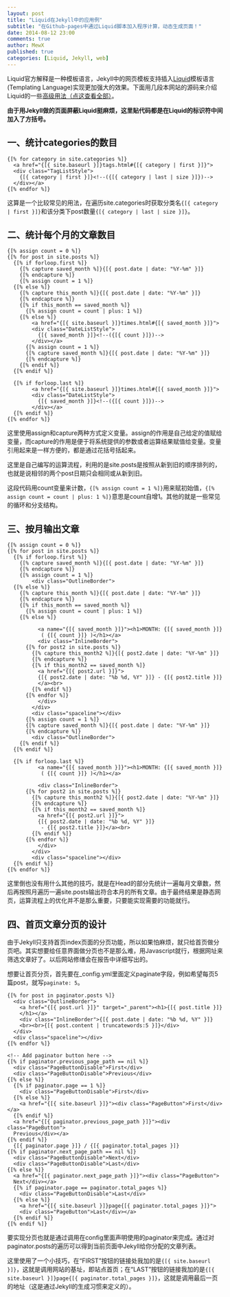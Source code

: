 ```yaml
---
layout: post
title: "Liquid在Jekyll中的应用例"
subtitle: "在Github-pages中通过Liquid脚本加入程序计算，动态生成页面！"
date: 2014-08-12 23:00
comments: true
author: MewX
published: true
categories: [Liquid, Jekyll, web]
---
```


Liquid官方解释是一种模板语言，Jekyll中的网页模板支持插入[Liquid](http://docs.shopify.com/themes/liquid-documentation/basics/)模板语言(Templating Language)实现更加强大的效果。下面用几段本网站的源码来介绍Liquid的一些[高级用法（点这查看全部）](https://github.com/Shopify/liquid/wiki/Liquid-for-Designers)。

**由于用Jekyll做的页面屏蔽Liquid挺麻烦，这里贴代码都是在Liquid的标识符中间加入了方括号。**

## 一、统计categories的数目

    {[% for category in site.categories %]}
      <a href="{[{ site.baseurl }]}tags.html#{[{ category | first }]}">
      <div class="TagListStyle">
        {[{ category | first }]}<!--({[{ category | last | size }]})-->
      </div></a>
    {[% endfor %]}

这算是一个比较常见的用法，在遍历site.categories时获取分类名`{[{ category | first }]}`和该分类下post数量`{[{ category | last | size }]}`。

## 二、统计每个月的文章数目

    {[% assign count = 0 %]}
    {[% for post in site.posts %]}
      {[% if forloop.first %]}
        {[% capture saved_month %]}{[{ post.date | date: "%Y-%m" }]}
        {[% endcapture %]}
        {[% assign count = 1 %]}
      {[% else %]}
        {[% capture this_month %]}{[{ post.date | date: "%Y-%m" }]}
        {[% endcapture %]}
        {[% if this_month == saved_month %]}
          {[% assign count = count | plus: 1 %]}
        {[% else %]}
            <a href="{[{ site.baseurl }]}times.html#{[{ saved_month }]}">
            <div class="DateListStyle">
              {[{ saved_month }]}<!--({[{ count }]})-->
            </div></a>
          {[% assign count = 1 %]}
          {[% capture saved_month %]}{[{ post.date | date: "%Y-%m" }]}
          {[% endcapture %]}
        {[% endif %]}
      {[% endif %]}

      {[% if forloop.last %]}
            <a href="{[{ site.baseurl }]}times.html#{[{ saved_month }]}">
            <div class="DateListStyle">
              {[{ saved_month }]}<!--({[{ count }]})-->
            </div></a>
      {[% endif %]}
    {[% endfor %]}

这里使用assign和capture两种方式定义变量。assign的作用是自己给定的值赋给变量，而capture的作用是便于将系统提供的参数或者运算结果赋值给变量。变量引用起来是一样方便的，都是通过花括号括起来。

这里是自己编写的运算流程，利用的是site.posts是按照从新到旧的顺序排列的，也就是说相邻的两个post日期只会相同或从新到旧。

这段代码用count变量来计数，`{[% assign count = 1 %]}`用来赋初始值，`{[% assign count = count | plus: 1 %]}`意思是count自增1。其他的就是一些常见的循环和分支结构。

## 三、按月输出文章

    {[% assign count = 0 %]}
    {[% for post in site.posts %]}
      {[% if forloop.first %]}
        {[% capture saved_month %]}{[{ post.date | date: "%Y-%m" }]}
        {[% endcapture %]}
        {[% assign count = 1 %]}
            <div class="OutlineBorder">
      {[% else %]}
        {[% capture this_month %]}{[{ post.date | date: "%Y-%m" }]}
        {[% endcapture %]}
        {[% if this_month == saved_month %]}
          {[% assign count = count | plus: 1 %]}
        {[% else %]}

              <a name="{[{ saved_month }]}"><h1>MONTH: {[{ saved_month }]}
               ( {[{ count }]} )</h1></a>
              <div class="InlineBorder">
          {[% for post2 in site.posts %]}
            {[% capture this_month2 %]}{[{ post2.date | date: "%Y-%m" }]}
            {[% endcapture %]}
            {[% if this_month2 == saved_month %]}
              <a href="{[{ post2.url }]}">
              {[{ post2.date | date: "%b %d, %Y" }]} - {[{ post2.title }]}
              </a><br>
            {[% endif %]}
          {[% endfor %]}
              </div>
            </div>
            <div class="spaceline"></div>
          {[% assign count = 1 %]}
          {[% capture saved_month %]}{[{ post.date | date: "%Y-%m" }]}
          {[% endcapture %]}
            <div class="OutlineBorder">
        {[% endif %]}
      {[% endif %]}

      {[% if forloop.last %]}
              <a name="{[{ saved_month }]}"><h1>MONTH: {[{ saved_month }]}
               ( {[{ count }]} )</h1></a>

              <div class="InlineBorder">
          {[% for post2 in site.posts %]}
            {[% capture this_month2 %]}{[{ post2.date | date: "%Y-%m" }]}
            {[% endcapture %]}
            {[% if this_month2 == saved_month %]}
              <a href="{[{ post2.url }]}">
              {[{ post2.date | date: "%b %d, %Y" }]}
               - {[{ post2.title }]}</a><br>
            {[% endif %]}
          {[% endfor %]}
              </div>
            </div>
            <div class="spaceline"></div>
      {[% endif %]}
    {[% endfor %]}

这里倒也没有用什么其他的技巧，就是在Head的部分先统计一遍每月文章数，然后再按照月遍历一遍site.posts输出符合本月的所有文章。由于最终结果是静态网页，运算流程上的优化并不是那么重要，只要能实现需要的功能就行。

## 四、首页文章分页的设计

由于Jekyll只支持首页index页面的分页功能，所以如果怕麻烦，就只给首页做分页吧。其实想要给任意界面做分页也不是那么难，用Javascript就行，根据网址来筛选文章好了。以后网站修缮会在报告中详细写出的。

想要让首页分页，首先要在_config.yml里面定义paginate字段，例如希望每页5篇post，就写`paginate: 5`。

    {[% for post in paginator.posts %]}
      <div class="OutlineBorder">
        <a href="{[{ post.url }]}" target="_parent"><h1>{[{ post.title }]}
        </h1></a>
        <div class="InlineBorder">{[{ post.date | date: "%b %d, %Y" }]}
        <br><br>{[{ post.content | truncatewords:5 }]}</div>
      </div>
      <div class="spaceline"></div>
    {[% endfor %]}

    <!-- Add paginator button here -->
    {[% if paginator.previous_page_path == nil %]}
      <div class="PageButtonDisable">First</div>
      <div class="PageButtonDisable">Previous</div>
    {[% else %]}
      {[% if paginator.page == 1 %]}
        <div class="PageButtonDisable">First</div>
      {[% else %]}
        <a href="{[{ site.baseurl }]}"><div class="PageButton">First</div></a>
      {[% endif %]}
      <a href="{[{ paginator.previous_page_path }]}"><div class="PageButton">
      Previous</div></a>
    {[% endif %]}
      {[{ paginator.page }]} / {[{ paginator.total_pages }]}
    {[% if paginator.next_page_path == nil %]}
      <div class="PageButtonDisable">Next</div>
      <div class="PageButtonDisable">Last</div>
    {[% else %]}
      <a href="{[{ paginator.next_page_path }]}"><div class="PageButton">
      Next</div></a>
      {[% if paginator.page == paginator.total_pages %]}
        <div class="PageButtonDisable">Last</div>
      {[% else %]}
        <a href="{[{ site.baseurl }]}page{[{ paginator.total_pages }]}">
        <div class="PageButton">Last</div></a>
      {[% endif %]}
    {[% endif %]}

要实现分页也就是通过调用在config里面声明使用的paginator来完成。通过对paginator.posts的遍历可以得到当前页面中Jekyll给你分配的文章列表。

这里使用了一个小技巧，在“FIRST”按钮的链接处我加的是`{[{ site.baseurl }]}`，这就是调用网站的基址，即站点首页；在“LAST”按钮的链接我加的是`{[{ site.baseurl }]}page{[{ paginator.total_pages }]}`，这就是调用最后一页的地址（这是通过Jekyll的生成习惯来定义的）。
